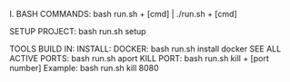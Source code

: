 I. BASH COMMANDS: bash run.sh + [cmd] | ./run.sh + [cmd]

SETUP PROJECT:
bash run.sh setup

TOOLS BUILD IN:
INSTALL:
DOCKER:
bash run.sh install docker
SEE ALL ACTIVE PORTS:
bash run.sh aport
KILL PORT:
bash run.sh kill + [port number]
Example: bash run.sh kill 8080
